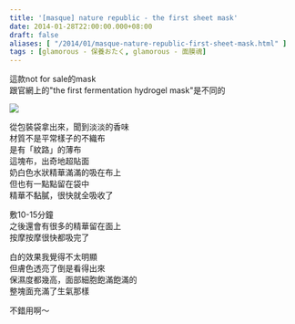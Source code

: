 ```yaml
---
title: '[masque] nature republic - the first sheet mask'
date: 2014-01-28T22:00:00.000+08:00
draft: false
aliases: [ "/2014/01/masque-nature-republic-first-sheet-mask.html" ]
tags : [glamorous - 保養おたく, glamorous - 面膜魂]
---
```


這款not for sale的mask  
跟官網上的"the first fermentation hydrogel mask"是不同的  

![](/images/naturerepublicfirst.jpg)

從包裝袋拿出來，聞到淡淡的香味  
材質不是平常樣子的不織布  
是有「紋路」的薄布  
這塊布，出奇地超貼面  
奶白色水狀精華滿滿的吸在布上  
但也有一點點留在袋中  
精華不黏膩，很快就全吸收了  
  
敷10-15分鐘  
之後還會有很多的精華留在面上  
按摩按摩很快都吸完了  
  
白的效果我覺得不太明顯  
但膚色透亮了倒是看得出來  
保濕度都幾高，面部細胞飽滿飽滿的  
整塊面充滿了生氣那樣  
  
不錯用啊～

